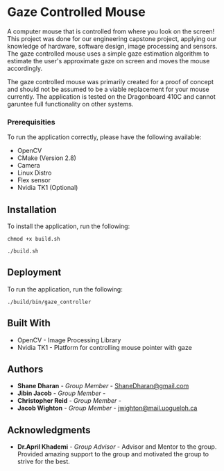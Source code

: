 # Gaze Controlled Mouse

A computer mouse that is controlled from where you look on the screen! This project was done for our engineering capstone project, applying our knowledge of hardware, software design, image processing and sensors. The gaze controlled mouse uses a simple gaze estimation algorithm to estimate the user's approximate gaze on screen and moves the mouse accordingly. 

The gaze controlled mouse was primarily created for a proof of concept and should not be assumed to be a viable replacement for your mouse currently. The application is tested on the Dragonboard 410C and cannot garuntee full functionality on other systems. 

### Prerequisities

To run the application correctly, please have the following available: 
* OpenCV
* CMake (Version 2.8)
* Camera
* Linux Distro
* Flex sensor
* Nvidia TK1 (Optional) 

## Installation

To install the application, run the following:
```
chmod +x build.sh
```

```
./build.sh
```

## Deployment

To run the application, run the following:
```
./build/bin/gaze_controller
```

## Built With

* OpenCV - Image Processing Library
* Nvidia TK1 - Platform for controlling mouse pointer with gaze

## Authors

* **Shane Dharan** - *Group Member* - ShaneDharan@gmail.com
* **Jibin Jacob** - *Group Member* - 
* **Christopher Reid** - *Group Member* - 
* **Jacob Wighton** - *Group Member* - jwighton@mail.uoguelph.ca

## Acknowledgments

* **Dr.April Khademi** - *Group Advisor* - Advisor and Mentor to the group. Provided amazing support to the group and motivated the group to strive for the best.
